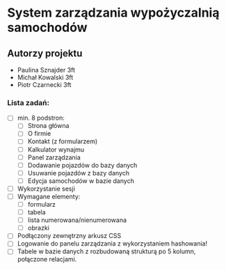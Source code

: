 # System zarządzania wypożyczalnią samochodów
## Autorzy projektu
- Paulina Sznajder 3ft
- Michał Kowalski 3ft
- Piotr Czarnecki 3ft
### Lista zadań:
- [ ] min. 8 podstron:
  - [ ] Strona główna
  - [ ] O firmie
  - [ ] Kontakt (z formularzem)
  - [ ] Kalkulator wynajmu
  - [ ] Panel zarządzania
  - [ ] Dodawanie pojazdów do bazy danych
  - [ ] Usuwanie pojazdów z bazy danych
  - [ ] Edycja samochodów w bazie danych
- [ ] Wykorzystanie sesji
- [ ] Wymagane elementy:
  - [ ] formularz
  - [ ] tabela
  - [ ] lista numerowana/nienumerowana
  - [ ] obrazki
- [ ] Podłączony zewnętrzny arkusz CSS
- [ ] Logowanie do panelu zarządzania z wykorzystaniem hashowania!
- [ ] Tabele w bazie danych z rozbudowaną strukturą po 5 kolumn, połączone relacjami.
